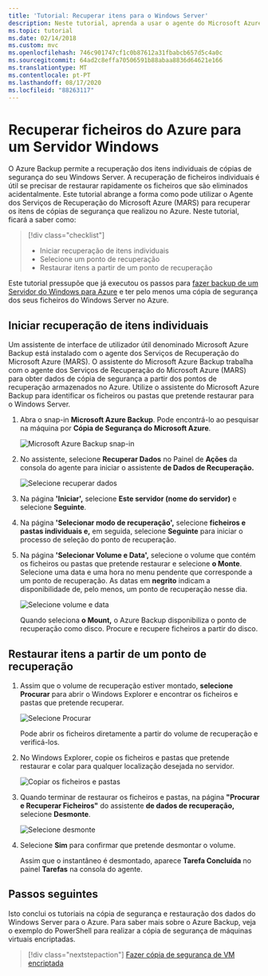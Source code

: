 ```yaml
---
title: 'Tutorial: Recuperar itens para o Windows Server'
description: Neste tutorial, aprenda a usar o agente do Microsoft Azure Recovery Services Agent (MARS) para recuperar itens do Azure para um Servidor windows.
ms.topic: tutorial
ms.date: 02/14/2018
ms.custom: mvc
ms.openlocfilehash: 746c901747cf1c0b87612a31fbabcb657d5c4a0c
ms.sourcegitcommit: 64ad2c8effa70506591b88abaa8836d64621e166
ms.translationtype: MT
ms.contentlocale: pt-PT
ms.lasthandoff: 08/17/2020
ms.locfileid: "88263117"
---
```

# <a name="recover-files-from-azure-to-a-windows-server"></a>Recuperar ficheiros do Azure para um Servidor Windows

O Azure Backup permite a recuperação dos itens individuais de cópias de segurança do seu Windows Server. A recuperação de ficheiros individuais é útil se precisar de restaurar rapidamente os ficheiros que são eliminados acidentalmente. Este tutorial abrange a forma como pode utilizar o Agente dos Serviços de Recuperação do Microsoft Azure (MARS) para recuperar os itens de cópias de segurança que realizou no Azure. Neste tutorial, ficará a saber como:

> [!div class="checklist"]
>
> * Iniciar recuperação de itens individuais
> * Selecione um ponto de recuperação
> * Restaurar itens a partir de um ponto de recuperação

Este tutorial pressupõe que já executou os passos para [fazer backup de um Servidor do Windows para Azure](backup-windows-with-mars-agent.md) e ter pelo menos uma cópia de segurança dos seus ficheiros do Windows Server no Azure.

## <a name="initiate-recovery-of-individual-items"></a>Iniciar recuperação de itens individuais

Um assistente de interface de utilizador útil denominado Microsoft Azure Backup está instalado com o agente dos Serviços de Recuperação do Microsoft Azure (MARS). O assistente do Microsoft Azure Backup trabalha com o agente dos Serviços de Recuperação do Microsoft Azure (MARS) para obter dados de cópia de segurança a partir dos pontos de recuperação armazenados no Azure. Utilize o assistente do Microsoft Azure Backup para identificar os ficheiros ou pastas que pretende restaurar para o Windows Server.

1. Abra o snap-in **Microsoft Azure Backup**. Pode encontrá-lo ao pesquisar na máquina por **Cópia de Segurança do Microsoft Azure**.

    ![Microsoft Azure Backup snap-in](./media/tutorial-backup-restore-files-windows-server/mars.png)

2. No assistente, selecione **Recuperar Dados** no Painel de **Ações** da consola do agente para iniciar o assistente **de Dados de Recuperação.**

    ![Selecione recuperar dados](./media/tutorial-backup-restore-files-windows-server/mars-recover-data.png)

3. Na página **'Iniciar',** selecione **Este servidor (nome do servidor)** e selecione **Seguinte**.

4. Na página **'Selecionar modo de recuperação',** selecione **ficheiros e pastas individuais e,** em seguida, selecione **Seguinte** para iniciar o processo de seleção do ponto de recuperação.

5. Na página **'Selecionar Volume e Data',** selecione o volume que contém os ficheiros ou pastas que pretende restaurar e selecione **o Monte**. Selecione uma data e uma hora no menu pendente que corresponde a um ponto de recuperação. As datas em **negrito** indicam a disponibilidade de, pelo menos, um ponto de recuperação nesse dia.

    ![Selecione volume e data](./media/tutorial-backup-restore-files-windows-server/mars-select-date.png)

    Quando seleciona **o Mount,** o Azure Backup disponibiliza o ponto de recuperação como disco. Procure e recupere ficheiros a partir do disco.

## <a name="restore-items-from-a-recovery-point"></a>Restaurar itens a partir de um ponto de recuperação

1. Assim que o volume de recuperação estiver montado, **selecione Procurar** para abrir o Windows Explorer e encontrar os ficheiros e pastas que pretende recuperar.

    ![Selecione Procurar](./media/tutorial-backup-restore-files-windows-server/mars-browse-recover.png)

    Pode abrir os ficheiros diretamente a partir do volume de recuperação e verificá-los.

2. No Windows Explorer, copie os ficheiros e pastas que pretende restaurar e colar para qualquer localização desejada no servidor.

    ![Copiar os ficheiros e pastas](./media/tutorial-backup-restore-files-windows-server/mars-final.png)

3. Quando terminar de restaurar os ficheiros e pastas, na página **"Procurar e Recuperar Ficheiros"** do assistente **de dados de recuperação,** selecione **Desmonte**.

    ![Selecione desmonte](./media/tutorial-backup-restore-files-windows-server/unmount-and-confirm.png)

4. Selecione **Sim** para confirmar que pretende desmontar o volume.

    Assim que o instantâneo é desmontado, aparece **Tarefa Concluída** no painel **Tarefas** na consola do agente.

## <a name="next-steps"></a>Passos seguintes

Isto conclui os tutoriais na cópia de segurança e restauração dos dados do Windows Server para o Azure. Para saber mais sobre o Azure Backup, veja o exemplo do PowerShell para realizar a cópia de segurança de máquinas virtuais encriptadas.

> [!div class="nextstepaction"]
> [Fazer cópia de segurança de VM encriptada](./scripts/backup-powershell-sample-backup-encrypted-vm.md)
